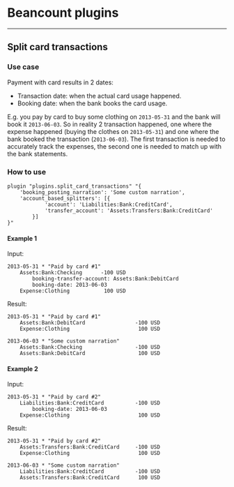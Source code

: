 # Beancount plugins

---

## Split card transactions

### Use case

Payment with card results in 2 dates:

- Transaction date: when the actual card usage happened.
- Booking date: when the bank books the card usage.

E.g. you pay by card to buy some clothing on `2013-05-31` and the bank will book it `2013-06-03`. So in reality 2 transaction happened, one where the expense happened (buying the clothes on `2013-05-31`) and one where the bank booked the transaction (`2013-06-03`).
The first transaction is needed to accurately track the expenses, the second one is needed to match up with the bank statements.

### How to use

```
plugin "plugins.split_card_transactions" "{
    'booking_posting_narration': 'Some custom narration',
    'account_based_splitters': [{
            'account': 'Liabilities:Bank:CreditCard',
            'transfer_account': 'Assets:Transfers:Bank:CreditCard' 
        }]
}"
```

#### Example 1

Input:

```
2013-05-31 * "Paid by card #1"
    Assets:Bank:Checking      -100 USD
        booking-transfer-account: Assets:Bank:DebitCard
        booking-date: 2013-06-03
    Expense:Clothing           100 USD
```

Result:

```
2013-05-31 * "Paid by card #1"
    Assets:Bank:DebitCard                -100 USD
    Expense:Clothing                      100 USD

2013-06-03 * "Some custom narration"
    Assets:Bank:Checking                 -100 USD
    Assets:Bank:DebitCard                 100 USD
```

#### Example 2

Input:

```
2013-05-31 * "Paid by card #2"
    Liabilities:Bank:CreditCard          -100 USD
        booking-date: 2013-06-03
    Expense:Clothing                      100 USD
```

Result:

```
2013-05-31 * "Paid by card #2"
    Assets:Transfers:Bank:CreditCard     -100 USD
    Expense:Clothing                      100 USD

2013-06-03 * "Some custom narration"
    Liabilities:Bank:CreditCard          -100 USD
    Assets:Transfers:Bank:CreditCard      100 USD
```
